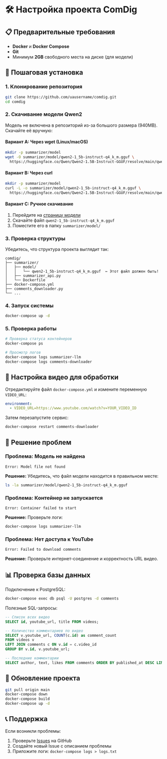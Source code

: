 # 🛠️ Настройка проекта ComDig

## 📋 Предварительные требования

- **Docker** и **Docker Compose**
- **Git**
- Минимум **2GB** свободного места на диске (для модели)

## 🚀 Пошаговая установка

### 1. Клонирование репозитория

```bash
git clone https://github.com/uausername/comdig.git
cd comdig
```

### 2. Скачивание модели Qwen2

Модель не включена в репозиторий из-за большого размера (940MB). Скачайте её вручную:

#### Вариант A: Через wget (Linux/macOS)
```bash
mkdir -p summarizer/model
wget -O summarizer/model/qwen2-1_5b-instruct-q4_k_m.gguf \
  https://huggingface.co/Qwen/Qwen2-1.5B-Instruct-GGUF/resolve/main/qwen2-1_5b-instruct-q4_k_m.gguf
```

#### Вариант B: Через curl
```bash
mkdir -p summarizer/model
curl -L -o summarizer/model/qwen2-1_5b-instruct-q4_k_m.gguf \
  https://huggingface.co/Qwen/Qwen2-1.5B-Instruct-GGUF/resolve/main/qwen2-1_5b-instruct-q4_k_m.gguf
```

#### Вариант C: Ручное скачивание
1. Перейдите на [страницу модели](https://huggingface.co/Qwen/Qwen2-1.5B-Instruct-GGUF)
2. Скачайте файл `qwen2-1_5b-instruct-q4_k_m.gguf`
3. Поместите его в папку `summarizer/model/`

### 3. Проверка структуры

Убедитесь, что структура проекта выглядит так:

```
comdig/
├── summarizer/
│   ├── model/
│   │   └── qwen2-1_5b-instruct-q4_k_m.gguf  ← Этот файл должен быть!
│   ├── summarizer_api.py
│   └── Dockerfile
├── docker-compose.yml
├── comments_downloader.py
└── ...
```

### 4. Запуск системы

```bash
docker-compose up -d
```

### 5. Проверка работы

```bash
# Проверка статуса контейнеров
docker-compose ps

# Просмотр логов
docker-compose logs summarizer-llm
docker-compose logs comments-downloader
```

## 🔧 Настройка видео для обработки

Отредактируйте файл `docker-compose.yml` и измените переменную `VIDEO_URL`:

```yaml
environment:
  - VIDEO_URL=https://www.youtube.com/watch?v=YOUR_VIDEO_ID
```

Затем перезапустите сервис:

```bash
docker-compose restart comments-downloader
```

## 🐛 Решение проблем

### Проблема: Модель не найдена
```
Error: Model file not found
```

**Решение:** Убедитесь, что файл модели находится в правильном месте:
```bash
ls -la summarizer/model/qwen2-1_5b-instruct-q4_k_m.gguf
```

### Проблема: Контейнер не запускается
```
Error: Container failed to start
```

**Решение:** Проверьте логи:
```bash
docker-compose logs summarizer-llm
```

### Проблема: Нет доступа к YouTube
```
Error: Failed to download comments
```

**Решение:** Проверьте интернет-соединение и корректность URL видео.

## 📊 Проверка базы данных

Подключение к PostgreSQL:

```bash
docker-compose exec db psql -U postgres -d comments
```

Полезные SQL-запросы:

```sql
-- Список всех видео
SELECT id, youtube_url, title FROM videos;

-- Количество комментариев по видео
SELECT v.youtube_url, COUNT(c.id) as comment_count 
FROM videos v 
LEFT JOIN comments c ON v.id = c.video_id 
GROUP BY v.id, v.youtube_url;

-- Последние комментарии
SELECT author, text, likes FROM comments ORDER BY published_at DESC LIMIT 10;
```

## 🔄 Обновление проекта

```bash
git pull origin main
docker-compose down
docker-compose build
docker-compose up -d
```

## 📞 Поддержка

Если возникли проблемы:

1. Проверьте [Issues](https://github.com/uausername/comdig/issues) на GitHub
2. Создайте новый Issue с описанием проблемы
3. Приложите логи: `docker-compose logs > logs.txt` 